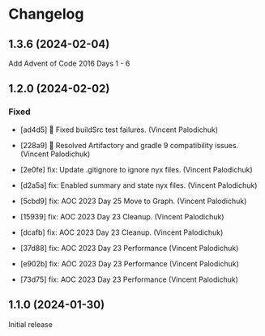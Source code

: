 # Changelog


## 1.3.6 (2024-02-04)

Add Advent of Code 2016 Days 1 - 6

## 1.2.0 (2024-02-02)

### Fixed

* [ad4d5] :bug: Fixed buildSrc test failures. (Vincent Palodichuk)

* [228a9] :bug: Resolved Artifactory and gradle 9 compatibility issues. (Vincent Palodichuk)

* [2e0fe] fix: Update .gitignore to ignore nyx files. (Vincent Palodichuk)

* [d2a5a] fix: Enabled summary and state nyx files. (Vincent Palodichuk)

* [5cbd9] fix: AOC 2023 Day 25 Move to Graph. (Vincent Palodichuk)

* [15939] fix: AOC 2023 Day 23 Cleanup. (Vincent Palodichuk)

* [dcafb] fix: AOC 2023 Day 23 Cleanup. (Vincent Palodichuk)

* [37d88] fix: AOC 2023 Day 23 Performance (Vincent Palodichuk)

* [e902b] fix: AOC 2023 Day 23 Performance (Vincent Palodichuk)

* [73d75] fix: AOC 2023 Day 23 Performance (Vincent Palodichuk)

## 1.1.0 (2024-01-30)

Initial release
